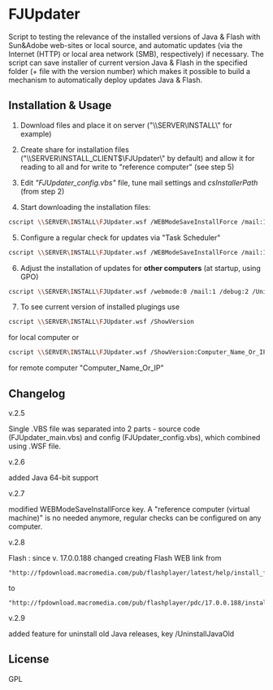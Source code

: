 FJUpdater
=========

Script to testing the relevance of the installed versions of Java &amp; Flash with Sun&amp;Adobe web-sites or local source, and automatic updates (via the Internet (HTTP) or local area network (SMB), respectively) if necessary. The script can save installer of current version Java &amp; Flash in the specified folder (+ file with the version number)  which makes it possible to build a mechanism to automatically deploy updates Java &amp; Flash.

Installation & Usage
--------------------
1) Download files and place it on server ("\\\\SERVER\\INSTALL\\" for example)

2) Create share for installation files ("\\\\SERVER\\INSTALL_CLIENT$\\FJUpdater\\" by default) and allow it for reading to all and for write to "reference computer" (see step 5)

3) Edit *"FJUpdater_config.vbs"* file, tune mail settings and *csInstallerPath* (from step 2)

4) Start downloading the installation files:

```sh
cscript \\SERVER\INSTALL\FJUpdater.wsf /WEBModeSaveInstallForce /mail:1 /debug:3
```

5) Configure a regular check for updates via "Task Scheduler"
```sh
cscript \\SERVER\INSTALL\FJUpdater.wsf /WEBModeSaveInstallForce /mail:1 /debug:3
```

6) Adjust the installation of updates for **other computers** (at startup, using GPO)
```sh
cscript \\SERVER\INSTALL\FJUpdater.wsf /webmode:0 /mail:1 /debug:2 /UninstallJavaOld
```

7) To see current version of installed plugings use
```sh
cscript \\SERVER\INSTALL\FJUpdater.wsf /ShowVersion
```
for local computer or
```sh
cscript \\SERVER\INSTALL\FJUpdater.wsf /ShowVersion:Computer_Name_Or_IP
```
for remote computer "Computer_Name_Or_IP"



Changelog
--------------

v.2.5

  Single .VBS file was separated into 2 parts - source code (FJUpdater_main.vbs) and config (FJUpdater_config.vbs), which combined using .WSF file.

v.2.6

  added Java 64-bit support

v.2.7

  modified WEBModeSaveInstallForce key. A "reference computer (virtual machine)" is no needed anymore, regular checks can be configured on any computer.

v.2.8

  Flash : since v. 17.0.0.188 changed creating Flash WEB link from

    "http://fpdownload.macromedia.com/pub/flashplayer/latest/help/install_flash_player_ax.exe"
  to

    "http://fpdownload.macromedia.com/pub/flashplayer/pdc/17.0.0.188/install_flash_player_ax.exe"

v.2.9

  added feature for uninstall old Java releases, key /UninstallJavaOld

License
----

GPL

